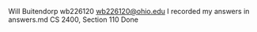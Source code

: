 Will Buitendorp
wb226120
wb226120@ohio.edu
I recorded my answers in answers.md
CS 2400, Section 110
Done
